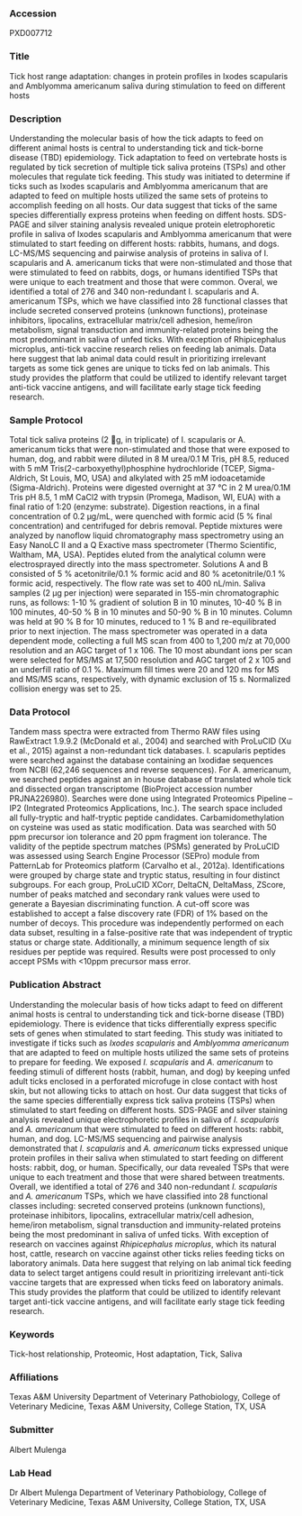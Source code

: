 ### Accession
PXD007712

### Title
Tick host range adaptation: changes in protein profiles in Ixodes scapularis and Amblyomma americanum saliva during stimulation to feed on different hosts

### Description
Understanding the molecular basis of how the tick adapts to feed on different animal hosts is central to understanding tick and tick-borne disease (TBD) epidemiology. Tick adaptation to feed on vertebrate hosts is regulated by tick secretion of multiple tick saliva proteins (TSPs) and other molecules that regulate tick feeding. This study was initiated to determine if ticks such as Ixodes scapularis and Amblyomma americanum that are adapted to feed on multiple hosts utilized the same sets of proteins to accomplish feeding on all hosts. Our data suggest that ticks of the same species differentially express proteins when feeding on diffent hosts. SDS-PAGE and silver staining analysis revealed unique protein eletrophoretic profile in saliva of Ixodes scapularis and Amblyomma americanum that were stimulated to start feeding on different hosts: rabbits, humans, and dogs. LC-MS/MS sequencing and pairwise analysis of proteins in saliva of I. scapularis and A. americanum ticks that were non-stimulated and those that were stimulated to feed on rabbits, dogs, or humans identified TSPs that were unique to each treatment and those that were common. Overal, we identified a total of 276 and 340 non-redundant I. scapularis and A. americanum TSPs, which we have classified into 28 functional classes that include secreted conserved proteins (unknown functions), proteinase inhibitors, lipocalins, extracellular matrix/cell adhesion, heme/iron metabolism, signal transduction and immunity-related proteins being the most predominant in saliva of unfed ticks. With exception of Rhipicephalus microplus, anti-tick vaccine research relies on feeding lab animals. Data here suggest that lab animal data could result in prioritizing irrelevant targets as some tick genes are unique to ticks fed on lab animals. This study provides the platform that could be utilized to identify relevant target anti-tick vaccine antigens, and will facilitate early stage tick feeding research.

### Sample Protocol
Total tick saliva proteins (2 g, in triplicate) of I. scapularis or A. americanum ticks that were non-stimulated and those that were exposed to human, dog, and rabbit were diluted in 8 M urea/0.1 M Tris, pH 8.5, reduced with 5 mM Tris(2-carboxyethyl)phosphine hydrochloride (TCEP, Sigma-Aldrich, St Louis, MO, USA) and alkylated with 25 mM iodoacetamide (Sigma-Aldrich). Proteins were digested overnight at 37 °C in 2 M urea/0.1M Tris pH 8.5, 1 mM CaCl2 with trypsin (Promega, Madison, WI, EUA) with a final ratio of 1:20 (enzyme: substrate). Digestion reactions, in a final concentration of 0.2 µg/mL, were quenched with formic acid (5 % final concentration) and centrifuged for debris removal. Peptide mixtures were analyzed by nanoflow liquid chromatography mass spectrometry using an Easy NanoLC II and a Q Exactive mass spectrometer (Thermo Scientific, Waltham, MA, USA). Peptides eluted from the analytical column were electrosprayed directly into the mass spectrometer. Solutions A and B consisted of 5 % acetonitrile/0.1 % formic acid and 80 % acetonitrile/0.1 % formic acid, respectively. The flow rate was set to 400 nL/min. Saliva samples (2 µg per injection) were separated in 155-min chromatographic runs, as follows: 1-10 % gradient of solution B in 10 minutes, 10-40 % B in 100 minutes, 40-50 % B in 10 minutes and 50-90 % B in 10 minutes. Column was held at 90 %  B for 10 minutes, reduced to 1 % B and re-equilibrated prior to next injection.  The mass spectrometer was operated in a data dependent mode, collecting a full MS scan from 400 to 1,200 m/z at 70,000 resolution and an AGC target of 1 x 106. The 10 most abundant ions per scan were selected for MS/MS at 17,500 resolution and AGC target of 2 x 105 and an underfill ratio of 0.1 %. Maximum fill times were 20 and 120 ms for MS and MS/MS scans, respectively, with dynamic exclusion of 15 s. Normalized collision energy was set to 25.

### Data Protocol
Tandem mass spectra were extracted from Thermo RAW files using RawExtract 1.9.9.2 (McDonald et al., 2004) and searched with ProLuCID (Xu et al., 2015) against a non-redundant tick databases. I. scapularis peptides were searched against the database containing an Ixodidae sequences from NCBI (62,246 sequences and reverse sequences). For A. americanum, we searched peptides against an in house database of translated whole tick and dissected organ transcriptome (BioProject accession number PRJNA226980). Searches were done using Integrated Proteomics Pipeline – IP2 (Integrated Proteomics Applications, Inc.). The search space included all fully-tryptic and half-tryptic peptide candidates. Carbamidomethylation on cysteine was used as static modification. Data was searched with 50 ppm precursor ion tolerance and 20 ppm fragment ion tolerance. The validity of the peptide spectrum matches (PSMs) generated by ProLuCID was assessed using Search Engine Processor (SEPro) module from PatternLab for Proteomics platform (Carvalho et al., 2012a). Identifications were grouped by charge state and tryptic status, resulting in four distinct subgroups. For each group, ProLuCID XCorr, DeltaCN, DeltaMass, ZScore, number of peaks matched and secondary rank values were used to generate a Bayesian discriminating function. A cut-off score was established to accept a false discovery rate (FDR) of 1% based on the number of decoys. This procedure was independently performed on each data subset, resulting in a false-positive rate that was independent of tryptic status or charge state. Additionally, a minimum sequence length of six residues per peptide was required. Results were post processed to only accept PSMs with <10ppm precursor mass error.

### Publication Abstract
Understanding the molecular basis of how ticks adapt to feed on different animal hosts is central to understanding tick and tick-borne disease (TBD) epidemiology. There is evidence that ticks differentially express specific sets of genes when stimulated to start feeding. This study was initiated to investigate if ticks such as <i>Ixodes scapularis</i> and <i>Amblyomma americanum</i> that are adapted to feed on multiple hosts utilized the same sets of proteins to prepare for feeding. We exposed <i>I. scapularis</i> and <i>A. americanum</i> to feeding stimuli of different hosts (rabbit, human, and dog) by keeping unfed adult ticks enclosed in a perforated microfuge in close contact with host skin, but not allowing ticks to attach on host. Our data suggest that ticks of the same species differentially express tick saliva proteins (TSPs) when stimulated to start feeding on different hosts. SDS-PAGE and silver staining analysis revealed unique electrophoretic profiles in saliva of <i>I. scapularis</i> and <i>A. americanum</i> that were stimulated to feed on different hosts: rabbit, human, and dog. LC-MS/MS sequencing and pairwise analysis demonstrated that <i>I. scapularis</i> and <i>A. americanum</i> ticks expressed unique protein profiles in their saliva when stimulated to start feeding on different hosts: rabbit, dog, or human. Specifically, our data revealed TSPs that were unique to each treatment and those that were shared between treatments. Overall, we identified a total of 276 and 340 non-redundant <i>I. scapularis</i> and <i>A. americanum</i> TSPs, which we have classified into 28 functional classes including: secreted conserved proteins (unknown functions), proteinase inhibitors, lipocalins, extracellular matrix/cell adhesion, heme/iron metabolism, signal transduction and immunity-related proteins being the most predominant in saliva of unfed ticks. With exception of research on vaccines against <i>Rhipicephalus microplus</i>, which its natural host, cattle, research on vaccine against other ticks relies feeding ticks on laboratory animals. Data here suggest that relying on lab animal tick feeding data to select target antigens could result in prioritizing irrelevant anti-tick vaccine targets that are expressed when ticks feed on laboratory animals. This study provides the platform that could be utilized to identify relevant target anti-tick vaccine antigens, and will facilitate early stage tick feeding research.

### Keywords
Tick-host relationship, Proteomic, Host adaptation, Tick, Saliva

### Affiliations
Texas A&M University
Department of Veterinary Pathobiology, College of Veterinary Medicine, Texas A&M University, College Station, TX, USA

### Submitter
Albert Mulenga

### Lab Head
Dr Albert Mulenga
Department of Veterinary Pathobiology, College of Veterinary Medicine, Texas A&M University, College Station, TX, USA


